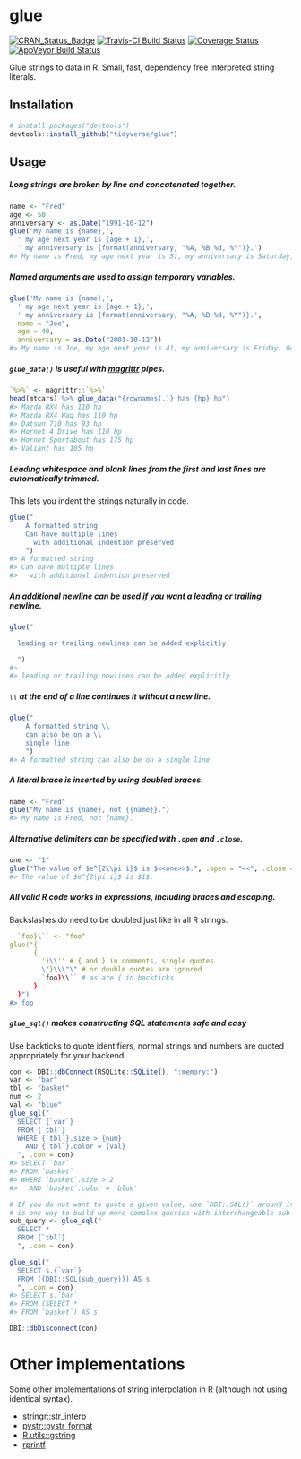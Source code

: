 
<!-- README.md is generated from README.Rmd. Please edit that file -->
glue
====

[![CRAN\_Status\_Badge](http://www.r-pkg.org/badges/version/glue)](http://cran.r-project.org/package=glue) [![Travis-CI Build Status](http://travis-ci.org/tidyverse/glue.svg?branch=master)](http://travis-ci.org/tidyverse/glue) [![Coverage Status](http://img.shields.io/codecov/c/github/tidyverse/glue/master.svg)](http://codecov.io/github/tidyverse/glue?branch=master) [![AppVeyor Build Status](http://ci.appveyor.com/api/projects/status/github/tidyverse/glue?branch=master&svg=true)](http://ci.appveyor.com/project/tidyverse/glue)

Glue strings to data in R. Small, fast, dependency free interpreted string literals.

Installation
------------

``` r
# install.packages("devtools")
devtools::install_github("tidyverse/glue")
```

Usage
-----

##### Long strings are broken by line and concatenated together.

``` r
name <- "Fred"
age <- 50
anniversary <- as.Date("1991-10-12")
glue('My name is {name},',
  ' my age next year is {age + 1},',
  ' my anniversary is {format(anniversary, "%A, %B %d, %Y")}.')
#> My name is Fred, my age next year is 51, my anniversary is Saturday, October 12, 1991.
```

##### Named arguments are used to assign temporary variables.

``` r
glue('My name is {name},',
  ' my age next year is {age + 1},',
  ' my anniversary is {format(anniversary, "%A, %B %d, %Y")}.',
  name = "Joe",
  age = 40,
  anniversary = as.Date("2001-10-12"))
#> My name is Joe, my age next year is 41, my anniversary is Friday, October 12, 2001.
```

##### `glue_data()` is useful with [magrittr](http://cran.r-project.org/package=magrittr) pipes.

``` r
`%>%` <- magrittr::`%>%`
head(mtcars) %>% glue_data("{rownames(.)} has {hp} hp")
#> Mazda RX4 has 110 hp
#> Mazda RX4 Wag has 110 hp
#> Datsun 710 has 93 hp
#> Hornet 4 Drive has 110 hp
#> Hornet Sportabout has 175 hp
#> Valiant has 105 hp
```

##### Leading whitespace and blank lines from the first and last lines are automatically trimmed.

This lets you indent the strings naturally in code.

``` r
glue("
    A formatted string
    Can have multiple lines
      with additional indention preserved
    ")
#> A formatted string
#> Can have multiple lines
#>   with additional indention preserved
```

##### An additional newline can be used if you want a leading or trailing newline.

``` r
glue("

  leading or trailing newlines can be added explicitly

  ")
#> 
#> leading or trailing newlines can be added explicitly
```

##### `\\` at the end of a line continues it without a new line.

``` r
glue("
    A formatted string \\
    can also be on a \\
    single line
    ")
#> A formatted string can also be on a single line
```

##### A literal brace is inserted by using doubled braces.

``` r
name <- "Fred"
glue("My name is {name}, not {{name}}.")
#> My name is Fred, not {name}.
```

##### Alternative delimiters can be specified with `.open` and `.close`.

``` r
one <- "1"
glue("The value of $e^{2\\pi i}$ is $<<one>>$.", .open = "<<", .close = ">>")
#> The value of $e^{2\pi i}$ is $1$.
```

##### All valid R code works in expressions, including braces and escaping.

Backslashes do need to be doubled just like in all R strings.

``` r
  `foo}\`` <- "foo"
glue("{
      {
        '}\\'' # { and } in comments, single quotes
        \"}\\\"\" # or double quotes are ignored
        `foo}\\`` # as are { in backticks
      }
  }")
#> foo
```

##### `glue_sql()` makes constructing SQL statements safe and easy

Use backticks to quote identifiers, normal strings and numbers are quoted appropriately for your backend.

``` r
con <- DBI::dbConnect(RSQLite::SQLite(), ":memory:")
var <- "bar"
tbl <- "basket"
num <- 2
val <- "blue"
glue_sql("
  SELECT {`var`}
  FROM {`tbl`}
  WHERE {`tbl`}.size > {num}
    AND {`tbl`}.color = {val}
  ", .con = con)
#> SELECT `bar`
#> FROM `basket`
#> WHERE `basket`.size > 2
#>   AND `basket`.color = 'blue'

# If you do not want to quote a given value, use `DBI::SQL()` around it, this
# is one way to build up more complex queries with interchangeable sub queries
sub_query <- glue_sql("
  SELECT *
  FROM {`tbl`}
  ", .con = con)

glue_sql("
  SELECT s.{`var`}
  FROM ({DBI::SQL(sub_query)}) AS s
  ", .con = con)
#> SELECT s.`bar`
#> FROM (SELECT *
#> FROM `basket`) AS s

DBI::dbDisconnect(con)
```

Other implementations
=====================

Some other implementations of string interpolation in R (although not using identical syntax).

-   [stringr::str\_interp](http://stringr.tidyverse.org/reference/str_interp.html)
-   [pystr::pystr\_format](http://cran.r-project.org/package=pystr)
-   [R.utils::gstring](http://cran.r-project.org/package=R.utils)
-   [rprintf](http://cran.r-project.org/package=rprintf)
